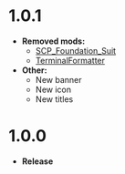 # 1.0.1
+ **Removed mods:**
    + [SCP_Foundation_Suit](https://thunderstore.io/c/lethal-company/p/TeamClark/SCP_Foundation_Suit/)
    + [TerminalFormatter](https://thunderstore.io/c/lethal-company/p/mrov/TerminalFormatter/)
+ **Other:**
    + New banner
    + New icon
    + New titles


# 1.0.0
+ **Release**
